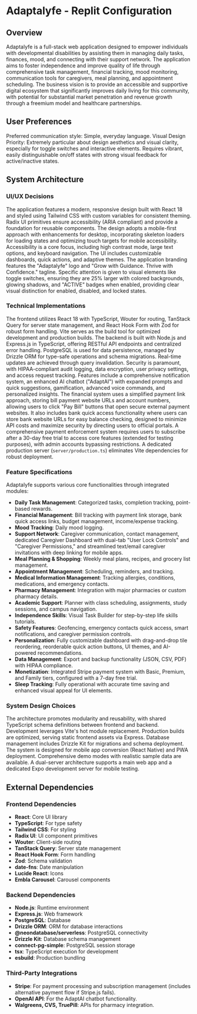 # Adaptalyfe - Replit Configuration

## Overview
Adaptalyfe is a full-stack web application designed to empower individuals with developmental disabilities by assisting them in managing daily tasks, finances, mood, and connecting with their support network. The application aims to foster independence and improve quality of life through comprehensive task management, financial tracking, mood monitoring, communication tools for caregivers, meal planning, and appointment scheduling. The business vision is to provide an accessible and supportive digital ecosystem that significantly improves daily living for this community, with potential for substantial market penetration and revenue growth through a freemium model and healthcare partnerships.

## User Preferences
Preferred communication style: Simple, everyday language.
Visual Design Priority: Extremely particular about design aesthetics and visual clarity, especially for toggle switches and interactive elements. Requires vibrant, easily distinguishable on/off states with strong visual feedback for active/inactive states.

## System Architecture

### UI/UX Decisions
The application features a modern, responsive design built with React 18 and styled using Tailwind CSS with custom variables for consistent theming. Radix UI primitives ensure accessibility (ARIA compliant) and provide a foundation for reusable components. The design adopts a mobile-first approach with enhancements for desktop, incorporating skeleton loaders for loading states and optimizing touch targets for mobile accessibility. Accessibility is a core focus, including high contrast mode, large text options, and keyboard navigation. The UI includes customizable dashboards, quick actions, and adaptive themes. The application branding features the "Adaptalyfe" logo and "Grow with Guidance. Thrive with Confidence." tagline. Specific attention is given to visual elements like toggle switches, ensuring they are 25% larger with colored backgrounds, glowing shadows, and "ACTIVE" badges when enabled, providing clear visual distinction for enabled, disabled, and locked states.

### Technical Implementations
The frontend utilizes React 18 with TypeScript, Wouter for routing, TanStack Query for server state management, and React Hook Form with Zod for robust form handling. Vite serves as the build tool for optimized development and production builds. The backend is built with Node.js and Express.js in TypeScript, offering RESTful API endpoints and centralized error handling. PostgreSQL is used for data persistence, managed by Drizzle ORM for type-safe operations and schema migrations. Real-time updates are achieved through query invalidation. Security is paramount, with HIPAA-compliant audit logging, data encryption, user privacy settings, and access request tracking. Features include a comprehensive notification system, an enhanced AI chatbot ("AdaptAI") with expanded prompts and quick suggestions, gamification, advanced voice commands, and personalized insights. The financial system uses a simplified payment link approach, storing bill payment website URLs and account numbers, allowing users to click "Pay Bill" buttons that open secure external payment websites. It also includes bank quick access functionality where users can store bank website URLs for easy balance checking, designed to minimize API costs and maximize security by directing users to official portals. A comprehensive payment enforcement system requires users to subscribe after a 30-day free trial to access core features (extended for testing purposes), with admin accounts bypassing restrictions. A dedicated production server (`server/production.ts`) eliminates Vite dependencies for robust deployment.

### Feature Specifications
Adaptalyfe supports various core functionalities through integrated modules:
- **Daily Task Management**: Categorized tasks, completion tracking, point-based rewards.
- **Financial Management**: Bill tracking with payment link storage, bank quick access links, budget management, income/expense tracking.
- **Mood Tracking**: Daily mood logging.
- **Support Network**: Caregiver communication, contact management, dedicated Caregiver Dashboard with dual-tab "User Lock Controls" and "Caregiver Permissions," and streamlined text/email caregiver invitations with deep linking for mobile apps.
- **Meal Planning & Shopping**: Weekly meal plans, recipes, and grocery list management.
- **Appointment Management**: Scheduling, reminders, and tracking.
- **Medical Information Management**: Tracking allergies, conditions, medications, and emergency contacts.
- **Pharmacy Management**: Integration with major pharmacies or custom pharmacy details.
- **Academic Support**: Planner with class scheduling, assignments, study sessions, and campus navigation.
- **Independence Skills**: Visual Task Builder for step-by-step life skills tutorials.
- **Safety Features**: Geofencing, emergency contacts quick access, smart notifications, and caregiver permission controls.
- **Personalization**: Fully customizable dashboard with drag-and-drop tile reordering, reorderable quick action buttons, UI themes, and AI-powered recommendations.
- **Data Management**: Export and backup functionality (JSON, CSV, PDF) with HIPAA compliance.
- **Monetization**: Integrated Stripe payment system with Basic, Premium, and Family tiers, configured with a 7-day free trial.
- **Sleep Tracking**: Fully operational with accurate time saving and enhanced visual appeal for UI elements.

### System Design Choices
The architecture promotes modularity and reusability, with shared TypeScript schema definitions between frontend and backend. Development leverages Vite's hot module replacement. Production builds are optimized, serving static frontend assets via Express. Database management includes Drizzle Kit for migrations and schema deployment. The system is designed for mobile app conversion (React Native) and PWA deployment. Comprehensive demo modes with realistic sample data are available. A dual-server architecture supports a main web app and a dedicated Expo development server for mobile testing.

## External Dependencies

### Frontend Dependencies
- **React**: Core UI library
- **TypeScript**: For type safety
- **Tailwind CSS**: For styling
- **Radix UI**: UI component primitives
- **Wouter**: Client-side routing
- **TanStack Query**: Server state management
- **React Hook Form**: Form handling
- **Zod**: Schema validation
- **date-fns**: Date manipulation
- **Lucide React**: Icons
- **Embla Carousel**: Carousel components

### Backend Dependencies
- **Node.js**: Runtime environment
- **Express.js**: Web framework
- **PostgreSQL**: Database
- **Drizzle ORM**: ORM for database interactions
- **@neondatabase/serverless**: PostgreSQL connectivity
- **Drizzle Kit**: Database schema management
- **connect-pg-simple**: PostgreSQL session storage
- **tsx**: TypeScript execution for development
- **esbuild**: Production bundling

### Third-Party Integrations
- **Stripe**: For payment processing and subscription management (includes alternative payment flow if Stripe.js fails).
- **OpenAI API**: For the AdaptAI chatbot functionality.
- **Walgreens, CVS, TruePill**: APIs for pharmacy integration.